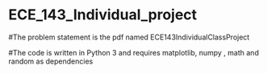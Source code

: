 # ECE_143_Individual_project

#The problem statement is the pdf named ECE143IndividualClassProject

#The code is written in Python 3 and requires matplotlib, numpy , math and random as dependencies
 
